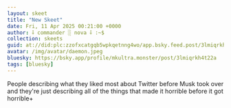 ```yaml
---
layout: skeet
title: "New Skeet"
date: Fri, 11 Apr 2025 00:21:00 +0000
author: ⸸ commander ░ nova ⸸ :~$
collection: skeets
guid: at://did:plc:zzofxcatgqb5wpkqetnng4wo/app.bsky.feed.post/3lmiqrkh4t22a
avatar: /img/avatar/daemon.jpeg
bluesky: https://bsky.app/profile/mkultra.monster/post/3lmiqrkh4t22a
tags: [bluesky]
---
```


People describing what they liked most about Twitter before Musk took over and they're just describing all of the things that made it horrible before it got horrible+
